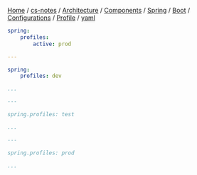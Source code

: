 [Home](https://mengxianbin.github.io) /
[cs-notes](https://mengxianbin.github.io/cs-notes/site) /
[Architecture](https://mengxianbin.github.io/cs-notes/site/Architecture) /
[Components](https://mengxianbin.github.io/cs-notes/site/Architecture/Components) /
[Spring](https://mengxianbin.github.io/cs-notes/site/Architecture/Components/Spring) /
[Boot](https://mengxianbin.github.io/cs-notes/site/Architecture/Components/Spring/Boot) /
[Configurations](https://mengxianbin.github.io/cs-notes/site/Architecture/Components/Spring/Boot/Configurations) /
[Profile](https://mengxianbin.github.io/cs-notes/site/Architecture/Components/Spring/Boot/Configurations/Profile) /
[yaml](https://mengxianbin.github.io/cs-notes/site/Architecture/Components/Spring/Boot/Configurations/Profile/yaml)

```yml
spring:
    profiles:
        active: prod

---

spring:
    profiles: dev

...

---

spring.profiles: test

...

---

spring.profiles: prod

...

```